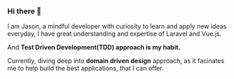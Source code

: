 ### Hi there 👋
I am Jason,
a mindful developer with curiosity to learn and apply new ideas everyday, I have great understanding and expertise of Laravel and Vue.js.

And **Test Driven Development(TDD) approach is my habit.**

Currently, diving deep into **domain driven design** approach, as it facinates me to help build the best applications, that I can offer.
